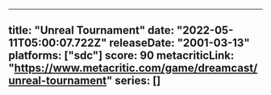 
---
title: "Unreal Tournament"
date: "2022-05-11T05:00:07.722Z"
releaseDate: "2001-03-13"
platforms: ["sdc"]
score: 90
metacriticLink: "https://www.metacritic.com/game/dreamcast/unreal-tournament"
series: []
---
